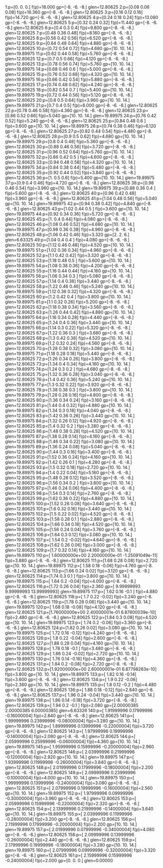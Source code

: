 1:p=[0. 0. 0.] f(p)=18.000 gp=[-8. -6. -8.] glen=12.80625
2:p=[0.08 0.06 0.08] f(p)=16.360 gp=[-8. -6. -8.] glen=12.80625
3:p=[0.16 0.12 0.16] f(p)=14.720 gp=[-8. -6. -8.] glen=12.80625
4:p=[0.24 0.18 0.24] f(p)=13.080 gp=[-8. -6. -8.] glen=12.80625
5:p=[0.32 0.24 0.32] f(p)=11.440 gp=[-8. -6. -8.] glen=12.80625
6:p=[0.4 0.3 0.4] f(p)=9.800 gp=[-8. -6. -8.] glen=12.80625
7:p=[0.48 0.36 0.48] f(p)=8.160 gp=[-8. -6. -8.] glen=12.80625
8:p=[0.56 0.42 0.56] f(p)=6.520 gp=[-8. -6. -8.] glen=12.80625
9:p=[0.64 0.48 0.64] f(p)=4.880 gp=[-8. -6. -8.] glen=12.80625
10:p=[0.72 0.54 0.72] f(p)=4.680 gp=[10. 10. 14.] glen=19.89975
11:p=[0.62 0.44 0.58] f(p)=5.760 gp=[-8. -6. -8.] glen=12.80625
12:p=[0.7  0.5  0.66] f(p)=4.120 gp=[-8. -6. -8.] glen=12.80625
13:p=[0.78 0.56 0.74] f(p)=5.760 gp=[10. 10. 14.] glen=19.89975
14:p=[0.68 0.46 0.6 ] f(p)=5.000 gp=[-8. -6. -8.] glen=12.80625
15:p=[0.76 0.52 0.68] f(p)=4.320 gp=[10. 10. 14.] glen=19.89975
16:p=[0.66 0.42 0.54] f(p)=5.880 gp=[-8. -6. -8.] glen=12.80625
17:p=[0.74 0.48 0.62] f(p)=4.240 gp=[-8. -6. -8.] glen=12.80625
18:p=[0.82 0.54 0.7 ] f(p)=5.400 gp=[10. 10. 14.] glen=19.89975
19:p=[0.72 0.44 0.56] f(p)=5.120 gp=[-8. -6. -8.] glen=12.80625
20:p=[0.8  0.5  0.64] f(p)=3.960 gp=[10. 10. 14.] glen=19.89975
21:p=[0.7 0.4 0.5] f(p)=6.000 gp=[-8. -6. -8.] glen=12.80625
22:p=[0.78 0.46 0.58] f(p)=4.360 gp=[-8. -6. -8.] glen=12.80625
23:p=[0.86 0.52 0.66] f(p)=5.040 gp=[10. 10. 14.] glen=19.89975
24:p=[0.76 0.42 0.52] f(p)=5.240 gp=[-8. -6. -8.] glen=12.80625
25:p=[0.84 0.48 0.6 ] f(p)=3.600 gp=[10. 10. 14.] glen=19.89975
26:p=[0.74 0.38 0.46] f(p)=6.120 gp=[-8. -6. -8.] glen=12.80625
27:p=[0.82 0.44 0.54] f(p)=4.480 gp=[-8. -6. -8.] glen=12.80625
28:p=[0.9  0.5  0.62] f(p)=4.680 gp=[10. 10. 14.] glen=19.89975
29:p=[0.8  0.4  0.48] f(p)=5.360 gp=[-8. -6. -8.] glen=12.80625
30:p=[0.88 0.46 0.56] f(p)=3.720 gp=[-8. -6. -8.] glen=12.80625
31:p=[0.96 0.52 0.64] f(p)=5.760 gp=[10. 10. 14.] glen=19.89975
32:p=[0.86 0.42 0.5 ] f(p)=4.600 gp=[-8. -6. -8.] glen=12.80625
33:p=[0.94 0.48 0.58] f(p)=4.320 gp=[10. 10. 14.] glen=19.89975
34:p=[0.84 0.38 0.44] f(p)=5.480 gp=[-8. -6. -8.] glen=12.80625
35:p=[0.92 0.44 0.52] f(p)=3.840 gp=[-8. -6. -8.] glen=12.80625
36:p=[1.  0.5 0.6] f(p)=5.400 gp=[10. 10. 14.] glen=19.89975
37:p=[0.9  0.4  0.46] f(p)=4.720 gp=[-8. -6. -8.] glen=12.80625
38:p=[0.98 0.46 0.54] f(p)=3.960 gp=[10. 10. 14.] glen=19.89975
39:p=[0.88 0.36 0.4 ] f(p)=5.600 gp=[-8. -6. -8.] glen=12.80625
40:p=[0.96 0.42 0.48] f(p)=3.960 gp=[-8. -6. -8.] glen=12.80625
41:p=[1.04 0.48 0.56] f(p)=5.040 gp=[10. 10. 14.] glen=19.89975
42:p=[0.94 0.38 0.42] f(p)=4.840 gp=[-8. -6. -8.] glen=12.80625
43:p=[1.02 0.44 0.5 ] f(p)=3.600 gp=[10. 10. 14.] glen=19.89975
44:p=[0.92 0.34 0.36] f(p)=5.720 gp=[-8. -6. -8.] glen=12.80625
45:p=[1.   0.4  0.44] f(p)=4.080 gp=[-8. -6. -8.] glen=12.80625
46:p=[1.08 0.46 0.52] f(p)=4.680 gp=[10. 10. 14.] glen=19.89975
47:p=[0.98 0.36 0.38] f(p)=4.960 gp=[-8. -6. -8.] glen=12.80625
48:p=[1.06 0.42 0.46] f(p)=3.320 gp=[2. 2. 6.] glen=6.63325
49:p=[1.04 0.4  0.4 ] f(p)=4.080 gp=[-8. -6. -8.] glen=12.80625
50:p=[1.12 0.46 0.48] f(p)=4.520 gp=[10. 10. 14.] glen=19.89975
51:p=[1.02 0.36 0.34] f(p)=4.960 gp=[-8. -6. -8.] glen=12.80625
52:p=[1.1  0.42 0.42] f(p)=3.320 gp=[-8. -6. -8.] glen=12.80625
53:p=[1.18 0.48 0.5 ] f(p)=5.600 gp=[10. 10. 14.] glen=19.89975
54:p=[1.08 0.38 0.36] f(p)=4.200 gp=[-8. -6. -8.] glen=12.80625
55:p=[1.16 0.44 0.44] f(p)=4.160 gp=[10. 10. 14.] glen=19.89975
56:p=[1.06 0.34 0.3 ] f(p)=5.080 gp=[-8. -6. -8.] glen=12.80625
57:p=[1.14 0.4  0.38] f(p)=3.440 gp=[-8. -6. -8.] glen=12.80625
58:p=[1.22 0.46 0.46] f(p)=5.240 gp=[10. 10. 14.] glen=19.89975
59:p=[1.12 0.36 0.32] f(p)=4.320 gp=[-8. -6. -8.] glen=12.80625
60:p=[1.2  0.42 0.4 ] f(p)=3.800 gp=[10. 10. 14.] glen=19.89975
61:p=[1.1  0.32 0.26] f(p)=5.200 gp=[-8. -6. -8.] glen=12.80625
62:p=[1.18 0.38 0.34] f(p)=3.560 gp=[-8. -6. -8.] glen=12.80625
63:p=[1.26 0.44 0.42] f(p)=4.880 gp=[10. 10. 14.] glen=19.89975
64:p=[1.16 0.34 0.28] f(p)=4.440 gp=[-8. -6. -8.] glen=12.80625
65:p=[1.24 0.4  0.36] f(p)=3.440 gp=[10. 10. 14.] glen=19.89975
66:p=[1.14 0.3  0.22] f(p)=5.320 gp=[-8. -6. -8.] glen=12.80625
67:p=[1.22 0.36 0.3 ] f(p)=3.680 gp=[-8. -6. -8.] glen=12.80625
68:p=[1.3  0.42 0.38] f(p)=4.520 gp=[10. 10. 14.] glen=19.89975
69:p=[1.2  0.32 0.24] f(p)=4.560 gp=[-8. -6. -8.] glen=12.80625
70:p=[1.28 0.38 0.32] f(p)=3.080 gp=[10. 10. 14.] glen=19.89975
71:p=[1.18 0.28 0.18] f(p)=5.440 gp=[-8. -6. -8.] glen=12.80625
72:p=[1.26 0.34 0.26] f(p)=3.800 gp=[-8. -6. -8.] glen=12.80625
73:p=[1.34 0.4  0.34] f(p)=4.160 gp=[10. 10. 14.] glen=19.89975
74:p=[1.24 0.3  0.2 ] f(p)=4.680 gp=[-8. -6. -8.] glen=12.80625
75:p=[1.32 0.36 0.28] f(p)=3.040 gp=[-8. -6. -8.] glen=12.80625
76:p=[1.4  0.42 0.36] f(p)=5.240 gp=[10. 10. 14.] glen=19.89975
77:p=[1.3  0.32 0.22] f(p)=3.920 gp=[-8. -6. -8.] glen=12.80625
78:p=[1.38 0.38 0.3 ] f(p)=3.800 gp=[10. 10. 14.] glen=19.89975
79:p=[1.28 0.28 0.16] f(p)=4.800 gp=[-8. -6. -8.] glen=12.80625
80:p=[1.36 0.34 0.24] f(p)=3.160 gp=[-8. -6. -8.] glen=12.80625
81:p=[1.44 0.4  0.32] f(p)=4.880 gp=[10. 10. 14.] glen=19.89975
82:p=[1.34 0.3  0.18] f(p)=4.040 gp=[-8. -6. -8.] glen=12.80625
83:p=[1.42 0.36 0.26] f(p)=3.440 gp=[10. 10. 14.] glen=19.89975
84:p=[1.32 0.26 0.12] f(p)=4.920 gp=[-8. -6. -8.] glen=12.80625
85:p=[1.4  0.32 0.2 ] f(p)=3.280 gp=[-8. -6. -8.] glen=12.80625
86:p=[1.48 0.38 0.28] f(p)=4.520 gp=[10. 10. 14.] glen=19.89975
87:p=[1.38 0.28 0.14] f(p)=4.160 gp=[-8. -6. -8.] glen=12.80625
88:p=[1.46 0.34 0.22] f(p)=3.080 gp=[10. 10. 14.] glen=19.89975
89:p=[1.36 0.24 0.08] f(p)=5.040 gp=[-8. -6. -8.] glen=12.80625
90:p=[1.44 0.3  0.16] f(p)=3.400 gp=[-8. -6. -8.] glen=12.80625
91:p=[1.52 0.36 0.24] f(p)=4.160 gp=[10. 10. 14.] glen=19.89975
92:p=[1.42 0.26 0.1 ] f(p)=4.280 gp=[-8. -6. -8.] glen=12.80625
93:p=[1.5  0.32 0.18] f(p)=2.720 gp=[10. 10. 14.] glen=19.89975
94:p=[1.4  0.22 0.04] f(p)=5.160 gp=[-8. -6. -8.] glen=12.80625
95:p=[1.48 0.28 0.12] f(p)=3.520 gp=[-8. -6. -8.] glen=12.80625
96:p=[1.56 0.34 0.2 ] f(p)=3.800 gp=[10. 10. 14.] glen=19.89975
97:p=[1.46 0.24 0.06] f(p)=4.400 gp=[-8. -6. -8.] glen=12.80625
98:p=[1.54 0.3  0.14] f(p)=2.760 gp=[-8. -6. -8.] glen=12.80625
99:p=[1.62 0.36 0.22] f(p)=4.880 gp=[10. 10. 14.] glen=19.89975
100:p=[1.52 0.26 0.08] f(p)=3.640 gp=[-8. -6. -8.] glen=12.80625
101:p=[1.6  0.32 0.16] f(p)=3.440 gp=[10. 10. 14.] glen=19.89975
102:p=[1.5  0.22 0.02] f(p)=4.520 gp=[-8. -6. -8.] glen=12.80625
103:p=[1.58 0.28 0.1 ] f(p)=2.880 gp=[-8. -6. -8.] glen=12.80625
104:p=[1.66 0.34 0.18] f(p)=4.520 gp=[10. 10. 14.] glen=19.89975
105:p=[1.56 0.24 0.04] f(p)=3.760 gp=[-8. -6. -8.] glen=12.80625
106:p=[1.64 0.3  0.12] f(p)=3.080 gp=[10. 10. 14.] glen=19.89975
107:p=[ 1.54  0.2  -0.02] f(p)=4.640 gp=[-8. -6. -8.] glen=12.80625
108:p=[1.62 0.26 0.06] f(p)=3.000 gp=[-8. -6. -8.] glen=12.80625
109:p=[1.7  0.32 0.14] f(p)=4.160 gp=[10. 10. 14.] glen=19.89975
110:p=[ 1.60000000e+00  2.20000000e-01 -1.25091049e-11] f(p)=3.880 gp=[-8. -6. -8.] glen=12.80625
111:p=[1.68 0.28 0.08] f(p)=2.720 gp=[10. 10. 14.] glen=19.89975
112:p=[ 1.58  0.18 -0.06] f(p)=4.760 gp=[-8. -6. -8.] glen=12.80625
113:p=[1.66 0.24 0.02] f(p)=3.120 gp=[-8. -6. -8.] glen=12.80625
114:p=[1.74 0.3  0.1 ] f(p)=3.800 gp=[10. 10. 14.] glen=19.89975
115:p=[ 1.64  0.2  -0.04] f(p)=4.000 gp=[-8. -6. -8.] glen=12.80625
116:p=[1.72 0.26 0.04] f(p)=2.360 gp=[ 9.99999993  9.99999993 13.99999993] glen=19.89975
117:p=[ 1.62  0.16 -0.1 ] f(p)=4.880 gp=[-8. -6. -8.] glen=12.80625
118:p=[ 1.7   0.22 -0.02] f(p)=3.240 gp=[-8. -6. -8.] glen=12.80625
119:p=[1.78 0.28 0.06] f(p)=3.440 gp=[10. 10. 14.] glen=19.89975
120:p=[ 1.68  0.18 -0.08] f(p)=4.120 gp=[-8. -6. -8.] glen=12.80625
121:p=[1.76000000e+00 2.40000001e-01 6.87800039e-10] f(p)=2.480 gp=[-8. -6. -8.] glen=12.80625
122:p=[1.84 0.3  0.08] f(p)=4.520 gp=[10. 10. 14.] glen=19.89975
123:p=[ 1.74  0.2  -0.06] f(p)=3.360 gp=[-8. -6. -8.] glen=12.80625
124:p=[1.82 0.26 0.02] f(p)=3.080 gp=[10. 10. 14.] glen=19.89975
125:p=[ 1.72  0.16 -0.12] f(p)=4.240 gp=[-8. -6. -8.] glen=12.80625
126:p=[ 1.8   0.22 -0.04] f(p)=2.600 gp=[-8. -6. -8.] glen=12.80625
127:p=[1.88 0.28 0.04] f(p)=4.160 gp=[10. 10. 14.] glen=19.89975
128:p=[ 1.78  0.18 -0.1 ] f(p)=3.480 gp=[-8. -6. -8.] glen=12.80625
129:p=[ 1.86  0.24 -0.02] f(p)=2.720 gp=[10. 10. 14.] glen=19.89975
130:p=[ 1.76  0.14 -0.16] f(p)=4.360 gp=[-8. -6. -8.] glen=12.80625
131:p=[ 1.84  0.2  -0.08] f(p)=2.720 gp=[-8. -6. -8.] glen=12.80625
132:p=[1.92000000e+00 2.60000001e-01 6.87798263e-10] f(p)=3.800 gp=[10. 10. 14.] glen=19.89975
133:p=[ 1.82  0.16 -0.14] f(p)=3.600 gp=[-8. -6. -8.] glen=12.80625
134:p=[ 1.9   0.22 -0.06] f(p)=2.360 gp=[10. 10. 14.] glen=19.89975
135:p=[ 1.8   0.12 -0.2 ] f(p)=4.480 gp=[-8. -6. -8.] glen=12.80625
136:p=[ 1.88  0.18 -0.12] f(p)=2.840 gp=[-8. -6. -8.] glen=12.80625
137:p=[ 1.96  0.24 -0.04] f(p)=3.440 gp=[10. 10. 14.] glen=19.89975
138:p=[ 1.86  0.14 -0.18] f(p)=3.720 gp=[-8. -6. -8.] glen=12.80625
139:p=[ 1.94  0.2  -0.1 ] f(p)=2.080 gp=[2.00000385 2.00000385 6.00000385] glen=6.63326
140:p=[ 1.91999996  0.17999996 -0.16000004] f(p)=2.840 gp=[-8. -6. -8.] glen=12.80625
141:p=[ 1.99999996  0.23999996 -0.08000004] f(p)=3.280 gp=[10. 10. 14.] glen=19.89975
142:p=[ 1.89999996  0.13999996 -0.22000004] f(p)=3.720 gp=[-8. -6. -8.] glen=12.80625
143:p=[ 1.97999996  0.19999996 -0.14000004] f(p)=2.080 gp=[-8. -6. -8.] glen=12.80625
144:p=[ 2.05999996  0.25999996 -0.06000004] f(p)=4.360 gp=[10. 10. 14.] glen=19.89975
145:p=[ 1.95999996  0.15999996 -0.20000004] f(p)=2.960 gp=[-8. -6. -8.] glen=12.80625
146:p=[ 2.03999996  0.21999996 -0.12000004] f(p)=2.920 gp=[10. 10. 14.] glen=19.89975
147:p=[ 1.93999996  0.11999996 -0.26000004] f(p)=3.840 gp=[-8. -6. -8.] glen=12.80625
148:p=[ 2.01999996  0.17999996 -0.18000004] f(p)=2.200 gp=[-8. -6. -8.] glen=12.80625
149:p=[ 2.09999996  0.23999996 -0.10000004] f(p)=4.000 gp=[10. 10. 14.] glen=19.89975
150:p=[ 1.99999996  0.13999996 -0.24000004] f(p)=3.080 gp=[-8. -6. -8.] glen=12.80625
151:p=[ 2.07999996  0.19999996 -0.16000004] f(p)=2.560 gp=[10. 10. 14.] glen=19.89975
152:p=[ 1.97999996  0.09999996 -0.30000004] f(p)=3.960 gp=[-8. -6. -8.] glen=12.80625
153:p=[ 2.05999996  0.15999996 -0.22000004] f(p)=2.320 gp=[-8. -6. -8.] glen=12.80625
154:p=[ 2.13999996  0.21999996 -0.14000004] f(p)=3.640 gp=[10. 10. 14.] glen=19.89975
155:p=[ 2.03999996  0.11999996 -0.28000004] f(p)=3.200 gp=[-8. -6. -8.] glen=12.80625
156:p=[ 2.11999996  0.17999996 -0.20000004] f(p)=2.200 gp=[10. 10. 14.] glen=19.89975
157:p=[ 2.01999996  0.07999996 -0.34000004] f(p)=4.080 gp=[-8. -6. -8.] glen=12.80625
158:p=[ 2.09999996  0.13999996 -0.26000004] f(p)=2.440 gp=[-8. -6. -8.] glen=12.80625
159:p=[ 2.17999996  0.19999996 -0.18000004] f(p)=3.280 gp=[10. 10. 14.] glen=19.89975
160:p=[ 2.07999996  0.09999996 -0.32000004] f(p)=3.320 gp=[-8. -6. -8.] glen=12.80625
161:p=[ 2.15999996  0.15999996 -0.24000004] f(p)=2.000 gp=[0. 0. 0.] glen=0.00000
